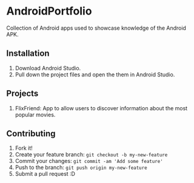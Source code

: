 # AndroidPortfolio

Collection of Android apps used to showcase knowledge of the Android APK.

## Installation

1. Download Android Studio.
2. Pull down the project files and open the them in Android Studio.

## Projects

1. FlixFriend:        App to allow users to discover information about the most popular movies.

## Contributing

1. Fork it!
2. Create your feature branch: `git checkout -b my-new-feature`
3. Commit your changes: `git commit -am 'Add some feature'`
4. Push to the branch: `git push origin my-new-feature`
5. Submit a pull request :D
